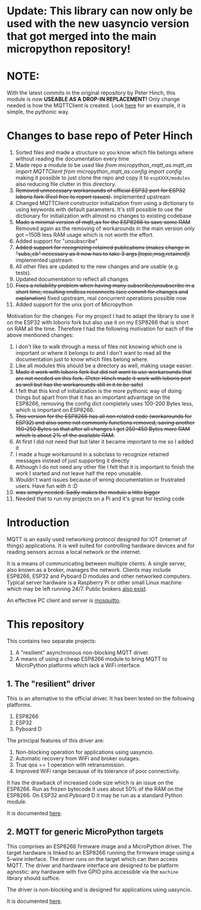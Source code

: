 # Update: This library can now only be used with the new uasyncio version that got merged into the main micropython repository!

# NOTE:
With the latest commits in the original repository by Peter Hinch, this module is now <b>USEABLE AS A DROP-IN REPLACEMENT!</b> Only change needed is how the MQTTClient is created. Look [here](./README_mqtt_as.md#23-example-usage) for an example, it is simple, the pythonic way.

# Changes to base repo of Peter Hinch

1. Sorted files and made a structure so you know which file belongs where without reading the documentation every time
2. Made repo a module to be used like 
*from micropython_mqtt_as.mqtt_as import MQTTClient
from micropython_mqtt_as.config import config*
making it possible to just clone the repo and copy it to `espXXXX/modules` also reducing file clutter in this directory.
3. ~~Removed unnecessary workarounds of official ESP32 port for ESP32 loboris fork (Feel free to report issues).~~ implemented upstream
4. Changed MQTTClient constructor initialization from using a dictionary to using keywords with default parameters. It's still possible to use the dictionary for initialization with almost no changes to existing codebase
5. ~~Made a minimal version of mqtt_as for the ESP8266 to save some RAM~~ Removed again as the removing of workarounds in the main version only got ~150B less RAM usage which is not worth the effort.
6. Added support for "unsubscribe"
7. ~~Added support for recognizing retained publications (makes change in "subs_cb" necessary as it now has to take 3 args [topic,msg,retained])~~ implemented upstream
8. All other files are updated to the new changes and are usable (e.g. tests).
9. Updated documentation to reflect all changes
10. ~~Fixes a reliability problem when having many subscribe/unsubscribe in a short time, resulting endless reconnects (see commit for changes and explanation)~~ fixed upstream, real concurrent operations possible now
11. Added support for the unix port of Micropython

Motivation for the changes:
For my project I had to adapt the library to use it on the ESP32 with loboris fork but also use it on my ESP8266 that is short on RAM all the time.
Therefore I had the following motivation for each of the above mentioned changes:
1. I don't like to walk through a mess of files not knowing which one is important or where it belongs to and I don't want to read all the documentation just to know which files belong where.
2. Like all modules this should be a directory as well, making usage easier.
3. ~~Made it work with loboris fork but did not want to use workarounds that are not needed on this fork. (Peter Hinch made it work with loboris port as well but has the workarounds still in it to be safe)~~
4. I felt that this kind of initialization is the more pythonic way of doing things but apart from that it has an important advantage on the ESP8266, removing the config dict completely uses 100-200 Bytes less, which is important on ESP8266.
5. ~~This version for the ESP8266 has all non related code (workarounds for ESP32) and also some not commonly functions removed, saving another 150-250 Bytes so that after all changes I get 250-450 Bytes more RAM which is about 2% of the available RAM.~~
6. At first I did not need that but later it became important to me so I added it
7. I made a huge workaround in a subclass to recognize retained messages instead of just supporting it directly
8. Although I do not need any other file I felt that it is important to finish the work I started and not leave half the repo unusable.
9. Wouldn't want issues because of wrong documentation or frustrated users. Have fun with it :D
10. ~~was simply needed. Sadly makes the module a little bigger~~
11. Needed that to run my projects on a Pi and it's great for testing code

# Introduction

MQTT is an easily used networking protocol designed for IOT (internet of
things) applications. It is well suited for controlling hardware devices and
for reading sensors across a local network or the internet.

It is a means of communicating between multiple clients. A single server, also
known as a broker, manages the network. Clients may include ESP8266, ESP32 and
Pyboard D modules and other networked computers. Typical server hardware is a
Raspberry Pi or other small Linux machine which may be left running 24/7.
Public brokers
[also exist](https://github.com/mqtt/mqtt.github.io/wiki/public_brokers).

An effective PC client and server is [mosquitto](https://mosquitto.org/).

# This repository

This contains two separate projects:  
 1. A "resilient" asynchronous non-blocking MQTT driver.
 2. A means of using a cheap ESP8266 module to bring MQTT to MicroPython
 platforms which lack a WiFi interface.

## 1. The "resilient" driver

This is an alternative to the official driver. It has been tested on the
following platforms.
 1. ESP8266
 2. ESP32
 3. Pyboard D

The principal features of this driver are:  
 1. Non-blocking operation for applications using uasyncio.
 2. Automatic recovery from WiFi and broker outages.
 3. True qos == 1 operation with retransmission.
 4. Improved WiFi range because of its tolerance of poor connectivity.

It has the drawback of increased code size which is an issue on the ESP8266.
Run as frozen bytecode it uses about 50% of the RAM on the ESP8266. On ESP32
and Pyboard D it may be run as a standard Python module.

It is documented [here](./README_mqtt_as.md).

## 2. MQTT for generic MicroPython targets

This comprises an ESP8266 firmware image and a MicroPython driver. The target
hardware is linked to an ESP8266 running the firmware image using a 5-wire
interface. The driver runs on the target which can then access MQTT. The driver
and hardware interface are designed to be platform agnostic: any hardware with
five GPIO pins accessible via the `machine` library should suffice.

The driver is non-blocking and is designed for applications using uasyncio.

It is documented [here](./remote_mqtt/NO_NET.md).

